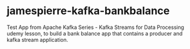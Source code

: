 # jamespierre-kafka-bankbalance

Test App from Apache Kafka Series - Kafka Streams for Data Processing udemy lesson, to build a bank balance app that contains a producer and kafka stream application.